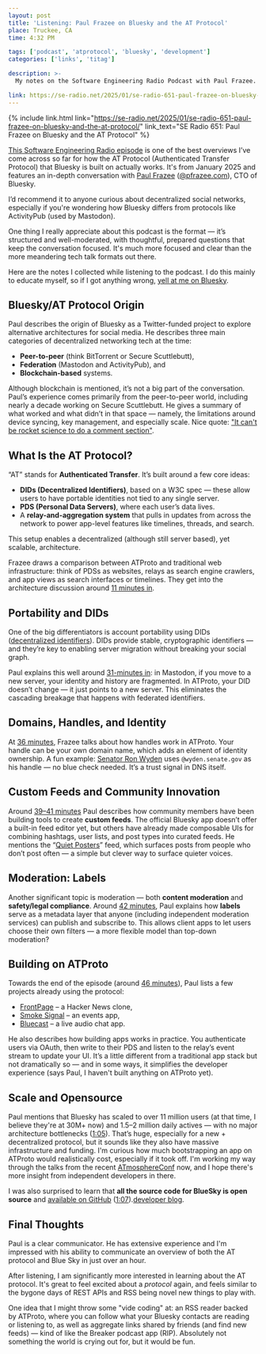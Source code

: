```yaml
---
layout: post
title: 'Listening: Paul Frazee on Bluesky and the AT Protocol'
place: Truckee, CA
time: 4:32 PM

tags: ['podcast', 'atprotocol', 'bluesky', 'development']
categories: ['links', 'titag']

description: >-
  My notes on the Software Engineering Radio Podcast with Paul Frazee.

link: https://se-radio.net/2025/01/se-radio-651-paul-frazee-on-bluesky-and-the-at-protocol/
---
```


{% include link.html link="https://se-radio.net/2025/01/se-radio-651-paul-frazee-on-bluesky-and-the-at-protocol/" link_text="SE Radio 651: Paul Frazee on Bluesky and the AT Protocol" %}

[This Software Engineering Radio episode](https://se-radio.net/2025/01/se-radio-651-paul-frazee-on-bluesky-and-the-at-protocol/) is one of the best overviews I’ve come across so far for how the AT Protocol (Authenticated Transfer Protocol) that Bluesky is built on actually works. It's from January 2025 and features an in-depth conversation with [Paul Frazee](https://www.pfrazee.com) ([@pfrazee.com](https://bsky.app/profile/pfrazee.com)), CTO of Bluesky.

I’d recommend it to anyone curious about decentralized social networks, especially if you're wondering how Bluesky differs from protocols like ActivityPub (used by Mastodon).

One thing I really appreciate about this podcast is the format — it’s structured and well-moderated, with thoughtful, prepared questions that keep the conversation focused. It's much more focused and clear than the more meandering tech talk formats out there.

Here are the notes I collected while listening to the podcast. I do this mainly to educate myself, so if I got anything wrong, [yell at me on Bluesky](https://bsky.app/profile/cjmart.in).

## Bluesky/AT Protocol Origin

Paul describes the origin of Bluesky  as a Twitter-funded project to explore alternative architectures for social media. He describes three main categories of decentralized networking tech at the time:

- **Peer-to-peer** (think BitTorrent or Secure Scuttlebutt),
- **Federation** (Mastodon and ActivityPub), and
- **Blockchain-based** systems.

Although blockchain is mentioned, it’s not a big part of the conversation. Paul’s experience comes primarily from the peer-to-peer world, including nearly a decade working on Secure Scuttlebutt. He gives a summary of what worked and what didn’t in that space — namely, the limitations around device syncing, key management, and especially scale. Nice quote: ["It can't be rocket science to do a comment section"](https://www.youtube.com/watch?v=0sCaHN-pl2M&t=6m16s).

## What Is the AT Protocol?

“AT” stands for **Authenticated Transfer**. It’s built around a few core ideas:

- **DIDs (Decentralized Identifiers)**, based on a W3C spec — these allow users to have portable identities not tied to any single server.
- **PDS (Personal Data Servers)**, where each user’s data lives.
- A **relay-and-aggregation system** that pulls in updates from across the network to power app-level features like timelines, threads, and search.

This setup enables a decentralized (although still server based), yet scalable, architecture.

Frazee draws a comparison between ATProto and traditional web infrastructure: think of PDSs as websites, relays as search engine crawlers, and app views as search interfaces or timelines. They get into the architecture discussion around [11 minutes in](https://www.youtube.com/watch?v=0sCaHN-pl2M&t=11m).

## Portability and DIDs

One of the big differentiators is account portability using DIDs ([decentralized identifiers](https://www.w3.org/TR/did-1.0/)). DIDs provide stable, cryptographic identifiers — and they’re key to enabling server migration without breaking your social graph.

Paul explains this well around [31-minutes in](https://www.youtube.com/watch?v=0sCaHN-pl2M&t=31m): in Mastodon, if you move to a new server, your identity and history are fragmented. In ATProto, your DID doesn’t change — it just points to a new server. This eliminates the cascading breakage that happens with federated identifiers.

## Domains, Handles, and Identity

At [36 minutes](https://www.youtube.com/watch?v=0sCaHN-pl2M&t=36m), Frazee talks about how handles work in ATProto. Your handle can be your own domain name, which adds an element of identity ownership. A fun example: [Senator Ron Wyden](https://bsky.app/profile/wyden.senate.gov) uses `@wyden.senate.gov` as his handle — no blue check needed. It’s a trust signal in DNS itself.

## Custom Feeds and Community Innovation

Around [39–41 minutes](https://www.youtube.com/watch?v=0sCaHN-pl2M&t=39m) Paul describes how community members have been building tools to create **custom feeds**. The official Bluesky app doesn’t offer a built-in feed editor yet, but others have already made composable UIs for combining hashtags, user lists, and post types into curated feeds. He mentions the “[Quiet Posters](https://bsky.app/profile/did:plc:vpkhqolt662uhesyj6nxm7ys/feed/infreq)” feed, which surfaces posts from people who don’t post often — a simple but clever way to surface quieter voices.

## Moderation: Labels

Another significant topic is moderation — both **content moderation** and **safety/legal compliance**. Around [42 minutes](https://www.youtube.com/watch?v=0sCaHN-pl2M&t=42m), Paul explains how **labels** serve as a metadata layer that anyone (including independent moderation services) can publish and subscribe to. This allows client apps to let users choose their own filters — a more flexible model than top-down moderation?

## Building on ATProto

Towards the end of the episode (around [46 minutes](https://www.youtube.com/watch?v=0sCaHN-pl2M&t=46m)), Paul lists a few projects already using the protocol:

- [FrontPage](https://frontpage.fyi) – a Hacker News clone,
- [Smoke Signal](https://docs.smokesignal.events) – an events app,
- [Bluecast](https://www.bluecast.app/) – a live audio chat app.

He also describes how building apps works in practice. You authenticate users via OAuth, then write to their PDS and listen to the relay’s event stream to update your UI. It’s a little different from a traditional app stack but not dramatically so — and in some ways, it simplifies the developer experience (says Paul, I haven't built anything on ATProto yet).

## Scale and Opensource

Paul mentions that Bluesky has scaled to over 11 million users (at that time, I believe they're at 30M+ now) and 1.5–2 million daily actives — with no major architecture bottlenecks ([1:05](https://www.youtube.com/watch?v=0sCaHN-pl2M&t=1h5m)). That’s huge, especially for a new + decentralized protocol, but it sounds like they also have massive infrastructure and funding. I'm curious how much bootstrapping an app on ATProto would realistically cost, especially if it took off. I'm working my way through the talks from the recent [ATmosphereConf](https://www.youtube.com/playlist?list=PLyIg0j_mbb2tVegEMBg5ke2Z-1ALksU-I) now, and I hope there's more insight from independent developers in there.

I was also surprised to learn that **all the source code for BlueSky is open source** and [available on GitHub](https://github.com/bluesky-social) ([1:07](https://www.youtube.com/watch?v=0sCaHN-pl2M&t=1h5m)).[developer blog](https://pfrazee.com).

## Final Thoughts

Paul is a clear communicator. He has extensive experience and I'm impressed with his ability to communicate an overview of both the AT protocol and Blue Sky in just over an hour.

After listening, I am significantly more interested in learning about the AT protocol. It's great to feel excited about a _protocol_ again, and feels similar to the bygone days of REST APIs and RSS being novel new things to play with.

One idea that I might throw some "vide coding" at: an RSS reader backed by ATProto, where you can follow what your Bluesky contacts are reading or listening to, as well as aggregate links shared by friends (and find new feeds) — kind of like the Breaker podcast app (RIP). Absolutely not something the world is crying out for, but it would be fun.
